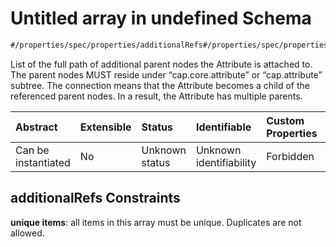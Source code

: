 # Untitled array in undefined Schema

```txt
#/properties/spec/properties/additionalRefs#/properties/spec/properties/additionalRefs
```

List of the full path of additional parent nodes the Attribute is attached to. The parent nodes MUST reside under “cap.core.attribute” or “cap.attribute” subtree. The connection means that the Attribute becomes a child of the referenced parent nodes. In a result, the Attribute has multiple parents.

| Abstract            | Extensible | Status         | Identifiable            | Custom Properties | Additional Properties | Access Restrictions | Defined In                                                                  |
| :------------------ | :--------- | :------------- | :---------------------- | :---------------- | :-------------------- | :------------------ | :-------------------------------------------------------------------------- |
| Can be instantiated | No         | Unknown status | Unknown identifiability | Forbidden         | Forbidden             | none                | [attribute.json*](../../../../ocf-spec/0.0.1/schema/attribute.json "open original schema") |

## additionalRefs Constraints

**unique items**: all items in this array must be unique. Duplicates are not allowed.

